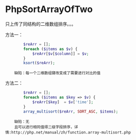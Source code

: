# PhpSortArrayOfTwo
只上传了同结构的二维数组排序。。。

方法一：

```php
        $reArr = [];
        foreach ($items as $v) {
            $reArr[$v[$column]] = $v;
        }
        ksort($reArr);
```
        缺陷：每一个二维数组键改变成了需要进行对比的值
        
         
方法二： 
```php
        $reArr = [];
        foreach ($items as $key => $v) {
            $reArr[$key]  = $v['time'];
        }
        array_multisort($reArr, SORT_ASC, $items);
```        
        缺陷：无
        且可以进行相同值得二级字段排序，详情:http://php.net/manual/zh/function.array-multisort.php
